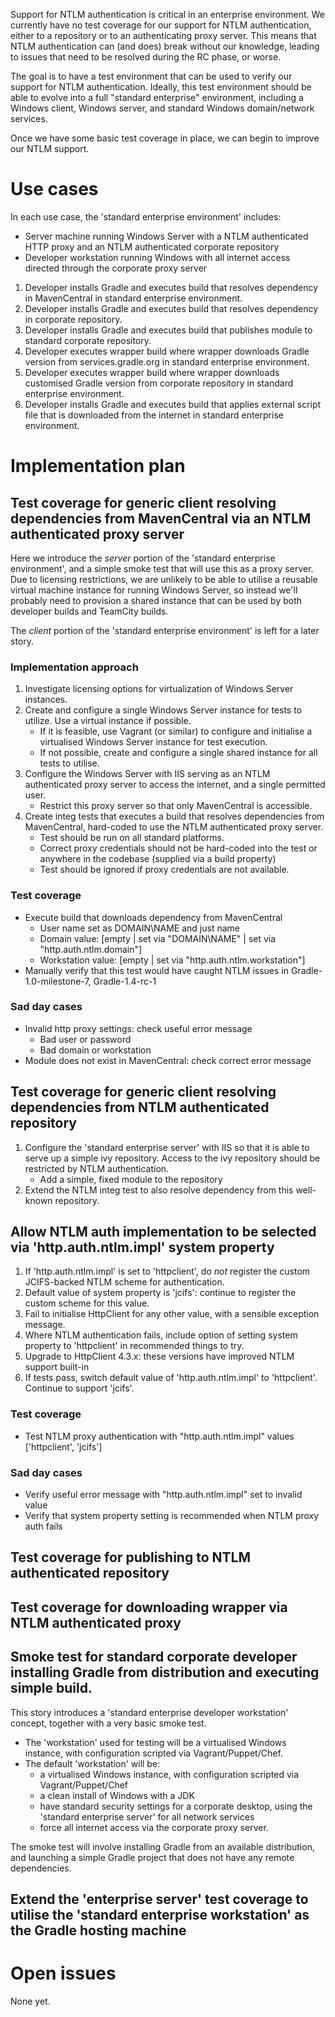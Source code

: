 Support for NTLM authentication is critical in an enterprise environment. We currently have no test coverage for our support for NTLM authentication,
 either to a repository or to an authenticating proxy server. This means that NTLM authentication can (and does) break without our knowledge,
 leading to issues that need to be resolved during the RC phase, or worse.

The goal is to have a test environment that can be used to verify our support for NTLM authentication. Ideally, this test environment should be able to evolve
into a full "standard enterprise" environment, including a Windows client, Windows server, and standard Windows domain/network services.

Once we have some basic test coverage in place, we can begin to improve our NTLM support.

# Use cases

In each use case, the 'standard enterprise environment' includes:
- Server machine running Windows Server with a NTLM authenticated HTTP proxy and an NTLM authenticated corporate repository
- Developer workstation running Windows with all internet access directed through the corporate proxy server

1. Developer installs Gradle and executes build that resolves dependency in MavenCentral in standard enterprise environment.
2. Developer installs Gradle and executes build that resolves dependency in corporate repository.
3. Developer installs Gradle and executes build that publishes module to standard corporate repository.
4. Developer executes wrapper build where wrapper downloads Gradle version from services.gradle.org in standard enterprise environment.
5. Developer executes wrapper build where wrapper downloads customised Gradle version from corporate repository in standard enterprise environment.
6. Developer installs Gradle and executes build that applies external script file that is downloaded from the internet in standard enterprise environment.

# Implementation plan

## Test coverage for generic client resolving dependencies from MavenCentral via an NTLM authenticated proxy server

Here we introduce the _server_ portion of the 'standard enterprise environment', and a simple smoke test that will use this as a proxy server.
Due to licensing restrictions, we are unlikely to be able to utilise a reusable virtual machine instance for running Windows Server, so instead we'll probably need
to provision a shared instance that can be used by both developer builds and TeamCity builds.

The _client_ portion of the 'standard enterprise environment' is left for a later story.

### Implementation approach

1. Investigate licensing options for virtualization of Windows Server instances.
2. Create and configure a single Windows Server instance for tests to utilize. Use a virtual instance if possible.
    - If it is feasible, use Vagrant (or similar) to configure and initialise a virtualised Windows Server instance for test execution.
    - If not possible, create and configure a single shared instance for all tests to utilise.
3. Configure the Windows Server with IIS serving as an NTLM authenticated proxy server to access the internet, and a single permitted user.
    - Restrict this proxy server so that only MavenCentral is accessible.
4. Create integ tests that executes a build that resolves dependencies from MavenCentral, hard-coded to use the NTLM authenticated proxy server.
    - Test should be run on all standard platforms.
    - Correct proxy credentials should not be hard-coded into the test or anywhere in the codebase (supplied via a build property)
    - Test should be ignored if proxy credentials are not available.

### Test coverage

- Execute build that downloads dependency from MavenCentral
    - User name set as DOMAIN\NAME and just name
    - Domain value: [empty | set via "DOMAIN\NAME" | set via "http.auth.ntlm.domain"]
    - Workstation value: [empty | set via "http.auth.ntlm.workstation"]
- Manually verify that this test would have caught NTLM issues in Gradle-1.0-milestone-7, Gradle-1.4-rc-1

### Sad day cases

- Invalid http proxy settings: check useful error message
    - Bad user or password
    - Bad domain or workstation
- Module does not exist in MavenCentral: check correct error message

## Test coverage for generic client resolving dependencies from NTLM authenticated repository

1. Configure the 'standard enterprise server' with IIS so that it is able to serve up a simple ivy repository. Access to the ivy repository should be restricted by NTLM authentication.
    - Add a simple, fixed module to the repository
2. Extend the NTLM integ test to also resolve dependency from this well-known repository.

## Allow NTLM auth implementation to be selected via 'http.auth.ntlm.impl' system property

1. If 'http.auth.ntlm.impl' is set to 'httpclient', do _not_ register the custom JCIFS-backed NTLM scheme for authentication.
2. Default value of system property is 'jcifs': continue to register the custom scheme for this value.
3. Fail to initialise HttpClient for any other value, with a sensible exception message.
4. Where NTLM authentication fails, include option of setting system property to 'httpclient' in recommended things to try.
5. Upgrade to HttpClient 4.3.x: these versions have improved NTLM support built-in
6. If tests pass, switch default value of 'http.auth.ntlm.impl' to 'httpclient'. Continue to support 'jcifs'.

### Test coverage

- Test NTLM proxy authentication with "http.auth.ntlm.impl" values ['httpclient', 'jcifs']

### Sad day cases
- Verify useful error message with "http.auth.ntlm.impl" set to invalid value
- Verify that system property setting is recommended when NTLM proxy auth fails

## Test coverage for publishing to NTLM authenticated repository

## Test coverage for downloading wrapper via NTLM authenticated proxy

## Smoke test for standard corporate developer installing Gradle from distribution and executing simple build.

This story introduces a 'standard enterprise developer workstation' concept, together with a very basic smoke test.
- The 'workstation' used for testing will be a virtualised Windows instance, with configuration scripted via Vagrant/Puppet/Chef.
- The default 'workstation' will be:
    - a virtualised Windows instance, with configuration scripted via Vagrant/Puppet/Chef
    - a clean install of Windows with a JDK
    - have standard security settings for a corporate desktop, using the 'standard enterprise server' for all network services
    - force all internet access via the corporate proxy server.

The smoke test will involve installing Gradle from an available distribution, and launching a simple Gradle project that does not have any remote dependencies.

## Extend the 'enterprise server' test coverage to utilise the 'standard enterprise workstation' as the Gradle hosting machine

# Open issues

None yet.
